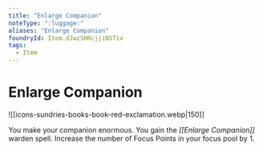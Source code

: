 ```yaml
---
title: "Enlarge Companion"
noteType: ":luggage:"
aliases: "Enlarge Companion"
foundryId: Item.dJwz5HRcjjiNSTiv
tags:
  - Item
---
```


# Enlarge Companion
![[icons-sundries-books-book-red-exclamation.webp|150]]

You make your companion enormous. You gain the _[[Enlarge Companion]]_ warden spell. Increase the number of Focus Points in your focus pool by 1.
